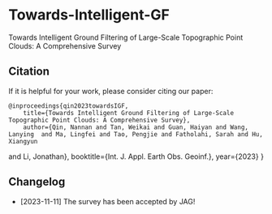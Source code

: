# Towards-Intelligent-GF
Towards Intelligent Ground Filtering of Large-Scale Topographic Point Clouds: A Comprehensive Survey


## Citation

If it is helpful for your work, please consider citing our paper:

    @inproceedings{qin2023towardsIGF,
        title={Towards Intelligent Ground Filtering of Large-Scale Topographic Point Clouds: A Comprehensive Survey},
        author={Qin, Nannan and Tan, Weikai and Guan, Haiyan and Wang, Lanying  and Ma, Lingfei and Tao, Pengjie and Fatholahi, Sarah and Hu, Xiangyun 
and Li, Jonathan},
        booktitle={Int. J. Appl. Earth Obs. Geoinf.},
        year={2023}
    }


## <a name="changelog"></a> Changelog
* [2023-11-11] The survey has been accepted by JAG!
